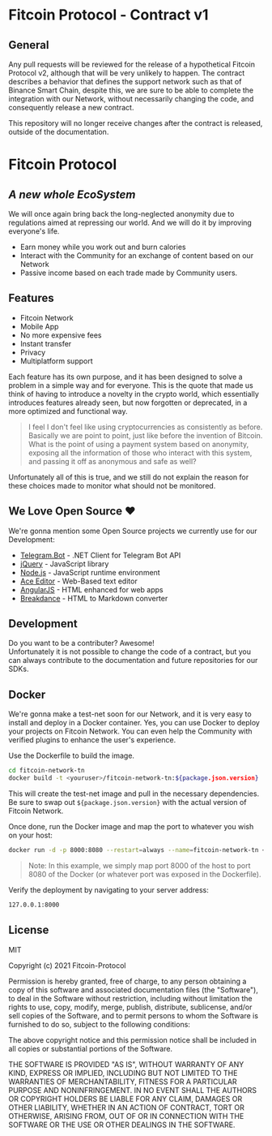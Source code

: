 # Fitcoin Protocol - Contract v1

## General

Any pull requests will be reviewed for the release of a hypothetical Fitcoin Protocol v2, although that will be very unlikely to happen.
The contract describes a behavior that defines the support network such as that of Binance Smart Chain, despite this, we are sure to be able to complete the integration with our Network, without necessarily changing the code, and consequently release a new contract.

This repository will no longer receive changes after the contract is released, outside of the documentation.

# Fitcoin Protocol
## _A new whole EcoSystem_

We will once again bring back the long-neglected anonymity due to regulations aimed at repressing our world.
And we will do it by improving everyone's life.

- Earn money while you work out and burn calories
- Interact with the Community for an exchange of content based on our Network 
- Passive income based on each trade made by Community users.

## Features

- Fitcoin Network
- Mobile App
- No more expensive fees
- Instant transfer
- Privacy
- Multiplatform support

Each feature has its own purpose, and it has been designed to solve a problem in a simple way and for everyone. 
This is the quote that made us think of having to introduce a novelty in the crypto world, which essentially introduces features already seen, but now forgotten or deprecated, in a more optimized and functional way.

> I feel I don't feel like using cryptocurrencies as consistently as before.
> Basically we are point to point, just like before the invention of Bitcoin. 
> What is the point of using a payment system based on anonymity,
> exposing all the information of those who interact with this system, 
> and passing it off as anonymous and safe as well? 

Unfortunately all of this is true, and we still do not explain the reason for these choices made to monitor what should not be monitored.

## We Love Open Source ❤️

We're gonna mention some Open Source projects we currently use for our Development:

- [Telegram.Bot](https://github.com/TelegramBots/Telegram.Bot) - .NET Client for Telegram Bot API
- [jQuery] - JavaScript library
- [Node.js](https://nodejs.org/) - JavaScript runtime environment 
- [Ace Editor] - Web-Based text editor
- [AngularJS] - HTML enhanced for web apps
- [Breakdance](https://breakdance.github.io/breakdance/) - HTML to Markdown converter


## Development

Do you want to be a contributer? Awesome!<br>
Unfortunately it is not possible to change the code of a contract, but you can always contribute
to the documentation and future repositories for our SDKs.

## Docker

We're gonna make a test-net soon for our Network, and it is very easy to install and deploy in a Docker container.
Yes, you can use Docker to deploy your projects on Fitcoin Network.
You can even help the Community with verified plugins to enhance the user's experience.

Use the Dockerfile to build the image.

```sh
cd fitcoin-network-tn
docker build -t <youruser>/fitcoin-network-tn:${package.json.version} .
```

This will create the test-net image and pull in the necessary dependencies.
Be sure to swap out `${package.json.version}` with the actual
version of Fitcoin Network.

Once done, run the Docker image and map the port to whatever you wish on
your host:

```sh
docker run -d -p 8000:8080 --restart=always --name=fitcoin-network-tn <youruser>/fitcoin-network-tn:${package.json.version}
```

> Note: In this example, we simply map port 8000 of the host to port 8080 of the Docker (or whatever port was exposed in the Dockerfile).

Verify the deployment by navigating to your server address:

```sh
127.0.0.1:8000
```

## License

MIT

Copyright (c) 2021 Fitcoin-Protocol

Permission is hereby granted, free of charge, to any person
obtaining a copy of this software and associated documentation
files (the "Software"), to deal in the Software without
restriction, including without limitation the rights to use,
copy, modify, merge, publish, distribute, sublicense, and/or sell
copies of the Software, and to permit persons to whom the
Software is furnished to do so, subject to the following
conditions:

The above copyright notice and this permission notice shall be
included in all copies or substantial portions of the Software.

THE SOFTWARE IS PROVIDED "AS IS", WITHOUT WARRANTY OF ANY KIND,
EXPRESS OR IMPLIED, INCLUDING BUT NOT LIMITED TO THE WARRANTIES
OF MERCHANTABILITY, FITNESS FOR A PARTICULAR PURPOSE AND
NONINFRINGEMENT. IN NO EVENT SHALL THE AUTHORS OR COPYRIGHT
HOLDERS BE LIABLE FOR ANY CLAIM, DAMAGES OR OTHER LIABILITY,
WHETHER IN AN ACTION OF CONTRACT, TORT OR OTHERWISE, ARISING
FROM, OUT OF OR IN CONNECTION WITH THE SOFTWARE OR THE USE OR
OTHER DEALINGS IN THE SOFTWARE.

   [Ace Editor]: <http://ace.ajax.org>
   [jQuery]: <http://jquery.com>
   [AngularJS]: <http://angularjs.org>
